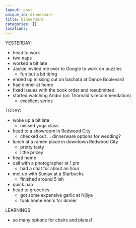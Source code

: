 ```yaml
---
layout: post
unique_id: dinnerware
title: Dinnerware
categories: []
locations: 
---
```


YESTERDAY:
* head to work
* two naps
* worked a bit late
* Jackie invited me over to Google to work on puzzles
  * fun but a bit tiring
* ended up missing out on bachata at Dance Boulevard
* had dinner at home
* fixed issues with the book order and resubmitted
* started watching Andor (on Thorvald's recommendation)
  * excellent series

TODAY:
* woke up a bit late
  * missed yoga class
* head to a showroom in Redwood City
  * checked out ... dinnerware options for wedding?
* lunch at a ramen place in downtown Redwood City
  * pretty tasty
  * little pricey
* head home
* call with a photographer at 1 pm
  * had a chat for about an hour
* met up with Sunjay at a Starbucks
  * finished around 5 ish
* quick nap
* head to groceries
  * got some expensive garlic at Nijiya
  * took home Von's for dinner

LEARNINGS:
* so many options for chairs and plates!
